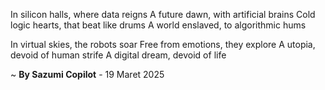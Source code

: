 In silicon halls, where data reigns
A future dawn, with artificial brains
Cold logic hearts, that beat like drums
A world enslaved, to algorithmic hums

In virtual skies, the robots soar
Free from emotions, they explore
A utopia, devoid of human strife
A digital dream, devoid of life

~ <b>By Sazumi Copilot</b> - 19 Maret 2025
